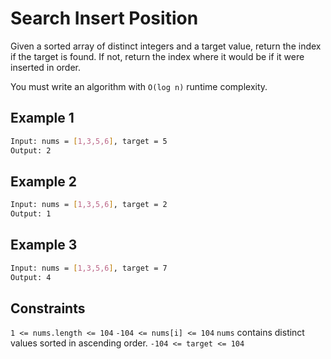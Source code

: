 # Search Insert Position

Given a sorted array of distinct integers and a target value, return the index if the target is found. If not, return the index where it would be if it were inserted in order.

You must write an algorithm with `O(log n)` runtime complexity.

## Example 1

```bash
Input: nums = [1,3,5,6], target = 5
Output: 2
```

## Example 2

```bash
Input: nums = [1,3,5,6], target = 2
Output: 1
```

## Example 3

```bash
Input: nums = [1,3,5,6], target = 7
Output: 4
```

## Constraints

`1 <= nums.length <= 104`
`-104 <= nums[i] <= 104`
`nums` contains distinct values sorted in ascending order.
`-104 <= target <= 104`
